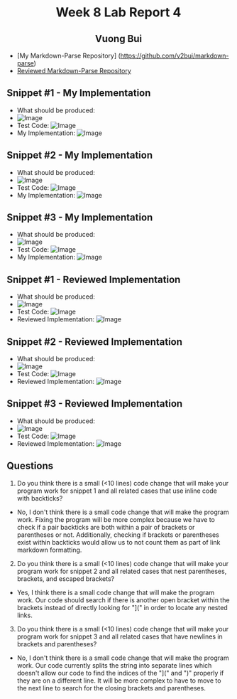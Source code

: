 # <center> Week 8 Lab Report 4 </center>
## <center> Vuong Bui </center>
* [My Markdown-Parse Repository]  (https://github.com/v2bui/markdown-parse)
* [Reviewed Markdown-Parse Repository](https://github.com/AnniePhan02/CSE15L-Panther)
## Snippet #1 - My Implementation
* What should be produced: 
* ![Image](SS4-1.png)
* Test Code: ![Image](SS4-4.png)
* My Implementation: ![Image](SS4-7.png)

## Snippet #2 - My Implementation
* What should be produced: 
* ![Image](SS4-2.png)
* Test Code: ![Image](SS4-5.png)
* My Implementation: ![Image](SS4-8.png)

## Snippet #3 - My Implementation
* What should be produced: 
* ![Image](SS4-3.png)
* Test Code: ![Image](SS4-6.png)
* My Implementation: ![Image](SS4-9.png)

## Snippet #1 - Reviewed Implementation
* What should be produced: 
* ![Image](SS4-1.png)
* Test Code: ![Image](SS4-4.png)
* Reviewed Implementation: ![Image](SS4-10.png)

## Snippet #2 - Reviewed Implementation
* What should be produced: 
* ![Image](SS4-2.png)
* Test Code: ![Image](SS4-5.png)
* Reviewed Implementation: ![Image](SS4-11.png)

## Snippet #3 - Reviewed Implementation
* What should be produced: 
* ![Image](SS4-3.png)
* Test Code: ![Image](SS4-6.png)
* Reviewed Implementation: ![Image](SS4-12.png)

## Questions
1. Do you think there is a small (<10 lines) code change that will make your program work for snippet 1 and all related cases that use inline code with backticks?
* No, I don't think there is a small code change that will make the program work. Fixing the program will be more complex because we have to check if a pair backticks are both within a pair of brackets or parentheses or not. Additionally, checking if brackets or parentheses exist within backticks would allow us to not count them as part of link markdown formatting.
2. Do you think there is a small (<10 lines) code change that will make your program work for snippet 2 and all related cases that nest parentheses, brackets, and escaped brackets? 
* Yes, I think there is a small code change that will make the program work. Our code should search if there is another open bracket within the brackets instead of directly looking for "](" in order to locate any nested links.
3. Do you think there is a small (<10 lines) code change that will make your program work for snippet 3 and all related cases that have newlines in brackets and parentheses?
* No, I don't think there is a small code change that will make the program work. Our code currently splits the string into separate lines which doesn't allow our code to find the indices of the "](" and ")" properly if they are on a different line. It will be more complex to have to move to the next line to search for the closing brackets and parentheses.